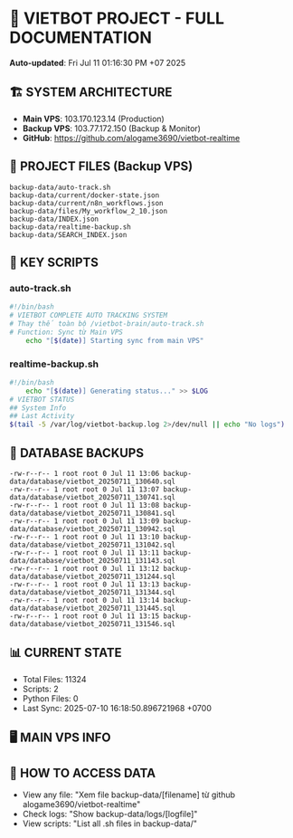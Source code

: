 # 🤖 VIETBOT PROJECT - FULL DOCUMENTATION
**Auto-updated**: Fri Jul 11 01:16:30 PM +07 2025

## 🏗️ SYSTEM ARCHITECTURE
- **Main VPS**: 103.170.123.14 (Production)
- **Backup VPS**: 103.77.172.150 (Backup & Monitor)
- **GitHub**: https://github.com/alogame3690/vietbot-realtime

## 📁 PROJECT FILES (Backup VPS)
```
backup-data/auto-track.sh
backup-data/current/docker-state.json
backup-data/current/n8n_workflows.json
backup-data/files/My_workflow_2_10.json
backup-data/INDEX.json
backup-data/realtime-backup.sh
backup-data/SEARCH_INDEX.json
```

## 🔧 KEY SCRIPTS
### auto-track.sh
```bash
#!/bin/bash
# VIETBOT COMPLETE AUTO TRACKING SYSTEM
# Thay thế toàn bộ /vietbot-brain/auto-track.sh
# Function: Sync từ Main VPS
    echo "[$(date)] Starting sync from main VPS"
```
### realtime-backup.sh
```bash
#!/bin/bash
    echo "[$(date)] Generating status..." >> $LOG
# VIETBOT STATUS
## System Info
## Last Activity
$(tail -5 /var/log/vietbot-backup.log 2>/dev/null || echo "No logs")
```

## 💾 DATABASE BACKUPS
```
-rw-r--r-- 1 root root 0 Jul 11 13:06 backup-data/database/vietbot_20250711_130640.sql
-rw-r--r-- 1 root root 0 Jul 11 13:07 backup-data/database/vietbot_20250711_130741.sql
-rw-r--r-- 1 root root 0 Jul 11 13:08 backup-data/database/vietbot_20250711_130841.sql
-rw-r--r-- 1 root root 0 Jul 11 13:09 backup-data/database/vietbot_20250711_130942.sql
-rw-r--r-- 1 root root 0 Jul 11 13:10 backup-data/database/vietbot_20250711_131042.sql
-rw-r--r-- 1 root root 0 Jul 11 13:11 backup-data/database/vietbot_20250711_131143.sql
-rw-r--r-- 1 root root 0 Jul 11 13:12 backup-data/database/vietbot_20250711_131244.sql
-rw-r--r-- 1 root root 0 Jul 11 13:13 backup-data/database/vietbot_20250711_131344.sql
-rw-r--r-- 1 root root 0 Jul 11 13:14 backup-data/database/vietbot_20250711_131445.sql
-rw-r--r-- 1 root root 0 Jul 11 13:15 backup-data/database/vietbot_20250711_131546.sql
```

## 📊 CURRENT STATE
- Total Files: 11324
- Scripts: 2
- Python Files: 0
- Last Sync: 2025-07-10 16:18:50.896721968 +0700

## 🖥️ MAIN VPS INFO


## 🚨 HOW TO ACCESS DATA
- View any file: "Xem file backup-data/[filename] từ github alogame3690/vietbot-realtime"
- Check logs: "Show backup-data/logs/[logfile]"
- View scripts: "List all .sh files in backup-data/"
